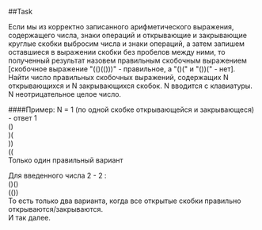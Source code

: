##Task

Если мы из корректно записанного арифметического выражения, содержащего числа, знаки операций и открывающие и закрывающие круглые скобки выбросим числа и знаки операций, а затем запишем оставшиеся в выражении скобки без пробелов между ними, то полученный результат назовем правильным скобочным выражением [скобочное выражение "(()(()))" - правильное, а "()(" и "())(" - нет].
Найти число правильных скобочных выражений, содержащих N открывающихся и N закрывающихся скобок. N вводится с клавиатуры. N неотрицательное целое число.

####Пример:
N =  1 (по одной скобке открывающейся и закрывающеся) - ответ 1   
()   
)(   
))   
((   
Только один правильный вариант   

Для введенного числа 2 - 2 :   
()()   
(())   
То есть только два варианта, когда все открытые скобки правильно открываются/закрываются.   
И так далее.
